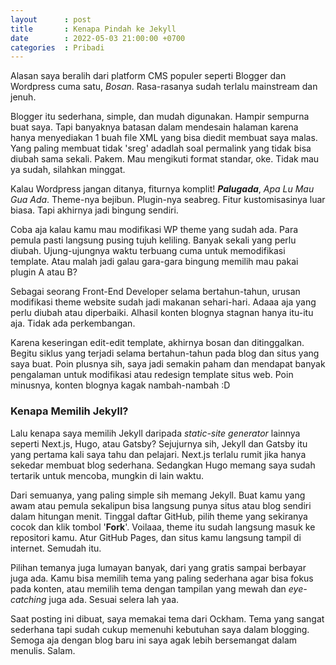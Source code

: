 ```yaml
---
layout      : post
title       : Kenapa Pindah ke Jekyll
date        : 2022-05-03 21:00:00 +0700
categories  : Pribadi
---
```

Alasan saya beralih dari platform CMS populer seperti Blogger dan Wordpress cuma satu, *Bosan*. Rasa-rasanya sudah terlalu mainstream dan jenuh.

Blogger itu sederhana, simple, dan mudah digunakan. Hampir sempurna buat saya. Tapi banyaknya batasan dalam mendesain halaman karena hanya menyediakan 1 buah file XML yang bisa diedit membuat saya malas. Yang paling membuat tidak 'sreg' adadlah soal permalink yang tidak bisa diubah sama sekali. Pakem. Mau mengikuti format standar, oke. Tidak mau ya sudah, silahkan minggat.

Kalau Wordpress jangan ditanya, fiturnya komplit! ***Palugada***, *Apa Lu Mau Gua Ada*. Theme-nya bejibun. Plugin-nya seabreg. Fitur kustomisasinya luar biasa. Tapi akhirnya jadi bingung sendiri.

Coba aja kalau kamu mau modifikasi WP theme yang sudah ada. Para pemula pasti langsung pusing tujuh keliling. Banyak sekali yang perlu diubah. Ujung-ujungnya waktu terbuang cuma untuk memodifikasi template. Atau malah jadi galau gara-gara bingung memilih mau pakai plugin A atau B?

Sebagai seorang Front-End Developer selama bertahun-tahun, urusan modifikasi theme website sudah jadi makanan sehari-hari. Adaaa aja yang perlu diubah atau diperbaiki. Alhasil konten blognya stagnan hanya itu-itu aja. Tidak ada perkembangan.

Karena keseringan edit-edit template, akhirnya bosan dan ditinggalkan. Begitu siklus yang terjadi selama bertahun-tahun pada blog dan situs yang saya buat. Poin plusnya sih, saya jadi semakin paham dan mendapat banyak pengalaman untuk modifikasi atau redesign template situs web. Poin minusnya, konten blognya kagak nambah-nambah :D

### Kenapa Memilih Jekyll?

Lalu kenapa saya memilih Jekyll daripada *static-site generator* lainnya seperti Next.js, Hugo, atau Gatsby? Sejujurnya sih, Jekyll dan Gatsby itu yang pertama kali saya tahu dan pelajari. Next.js terlalu rumit jika hanya sekedar membuat blog sederhana. Sedangkan Hugo memang saya sudah tertarik untuk mencoba, mungkin di lain waktu.

Dari semuanya, yang paling simple sih memang Jekyll. Buat kamu yang awam atau pemula sekalipun bisa langsung punya situs atau blog sendiri dalam hitungan menit. Tinggal daftar GitHub, pilih theme yang sekiranya cocok dan klik tombol '**Fork**'. Voilaaa, theme itu sudah langsung masuk ke repositori kamu. Atur GitHub Pages, dan situs kamu langsung tampil di internet. Semudah itu.

Pilihan temanya juga lumayan banyak, dari yang gratis sampai berbayar juga ada. Kamu bisa memilih tema yang paling sederhana agar bisa fokus pada konten, atau memilih tema dengan tampilan yang mewah dan *eye-catching* juga ada. Sesuai selera lah yaa.

Saat posting ini dibuat, saya memakai tema dari Ockham. Tema yang sangat sederhana tapi sudah cukup memenuhi kebutuhan saya dalam blogging. Semoga aja dengan blog baru ini saya agak lebih bersemangat dalam menulis. Salam.
